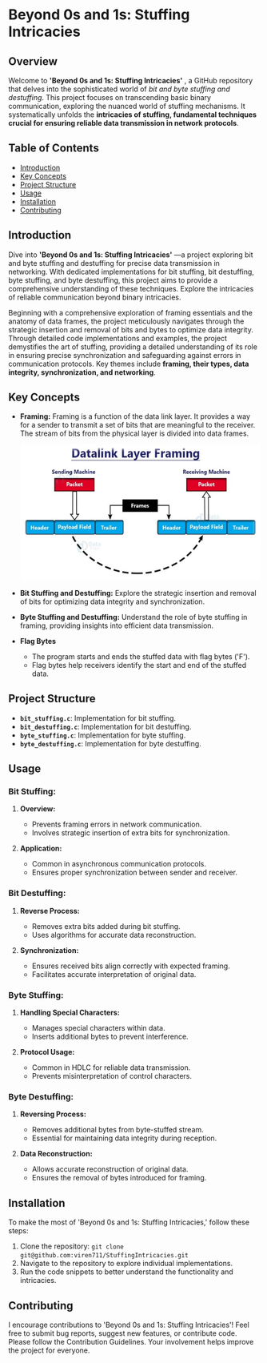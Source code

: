 # Beyond 0s and 1s: Stuffing Intricacies

## Overview

Welcome to **'Beyond 0s and 1s: Stuffing Intricacies'** , a GitHub repository that delves into the sophisticated world of *bit and byte stuffing and destuffing*. This project focuses on transcending basic binary communication, exploring the nuanced world of stuffing mechanisms. It systematically unfolds the **intricacies of stuffing, fundamental techniques crucial for ensuring reliable data transmission in network protocols**.

## Table of Contents

- [Introduction](#introduction)
- [Key Concepts](#key-concepts)
- [Project Structure](#project-structure)
- [Usage](#usage)
- [Installation](#installation)
- [Contributing](#contributing)

## Introduction


Dive into **'Beyond 0s and 1s: Stuffing Intricacies'** —a project exploring bit and byte stuffing and destuffing for precise data transmission in networking. With dedicated implementations for bit stuffing, bit destuffing, byte stuffing, and byte destuffing, this project aims to provide a comprehensive understanding of these techniques. Explore the intricacies of reliable communication beyond binary intricacies.

Beginning with a comprehensive exploration of framing essentials and the anatomy of data frames, the project meticulously navigates through the strategic insertion and removal of bits and bytes to optimize data integrity. Through detailed code implementations and examples, the project demystifies the art of stuffing, providing a detailed understanding of its role in ensuring precise synchronization and safeguarding against errors in communication protocols. Key themes include **framing, their types, data integrity, synchronization, and networking**.

## Key Concepts

- **Framing:** Framing is a function of the data link layer. It provides a way for a sender to transmit a set of bits that are meaningful to the receiver. The stream of bits from the physical layer is divided into data frames.
  
  ![Framing](Framing.jpg)

- **Bit Stuffing and Destuffing:** Explore the strategic insertion and removal of bits for optimizing data integrity and synchronization.
- **Byte Stuffing and Destuffing:** Understand the role of byte stuffing in framing, providing insights into efficient data transmission.

-  **Flag Bytes**
   - The program starts and ends the stuffed data with flag bytes ('F').
   - Flag bytes help receivers identify the start and end of the stuffed data.

## Project Structure

- **`bit_stuffing.c`**: Implementation for bit stuffing.
- **`bit_destuffing.c`**: Implementation for bit destuffing.
- **`byte_stuffing.c`**: Implementation for byte stuffing.
- **`byte_destuffing.c`**: Implementation for byte destuffing.

## Usage

### Bit Stuffing:
1. **Overview:**
   - Prevents framing errors in network communication.
   - Involves strategic insertion of extra bits for synchronization.

2. **Application:**
   - Common in asynchronous communication protocols.
   - Ensures proper synchronization between sender and receiver.

### Bit Destuffing:
1. **Reverse Process:**
   - Removes extra bits added during bit stuffing.
   - Uses algorithms for accurate data reconstruction.

2. **Synchronization:**
   - Ensures received bits align correctly with expected framing.
   - Facilitates accurate interpretation of original data.

### Byte Stuffing:
1. **Handling Special Characters:**
   - Manages special characters within data.
   - Inserts additional bytes to prevent interference.

2. **Protocol Usage:**
   - Common in HDLC for reliable data transmission.
   - Prevents misinterpretation of control characters.

### Byte Destuffing:
1. **Reversing Process:**
   - Removes additional bytes from byte-stuffed stream.
   - Essential for maintaining data integrity during reception.

2. **Data Reconstruction:**
   - Allows accurate reconstruction of original data.
   - Ensures the removal of bytes introduced for framing.

## Installation

To make the most of 'Beyond 0s and 1s: Stuffing Intricacies,' follow these steps:

1. Clone the repository: ```git clone git@github.com:viren711/StuffingIntricacies.git```
2. Navigate to the repository to explore individual implementations.
3. Run the code snippets to better understand the functionality and intricacies.

## Contributing

I encourage contributions to 'Beyond 0s and 1s: Stuffing Intricacies'! Feel free to submit bug reports, suggest new features, or contribute code. Please follow the Contribution Guidelines. Your involvement helps improve the project for everyone.

